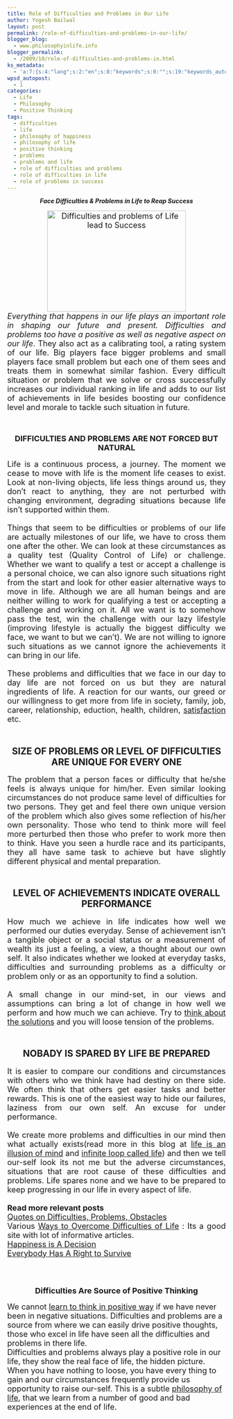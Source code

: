 ```yaml
---
title: Role of Difficulties and Problems in Our Life
author: Yogesh Bailwal
layout: post
permalink: /role-of-difficulties-and-problems-in-our-life/
blogger_blog:
  - www.philosophyinlife.info
blogger_permalink:
  - /2009/10/role-of-difficulties-and-problems-in.html
ks_metadata:
  - 'a:7:{s:4:"lang";s:2:"en";s:8:"keywords";s:0:"";s:19:"keywords_autoupdate";s:1:"0";s:11:"description";s:0:"";s:22:"description_autoupdate";s:1:"0";s:5:"title";s:0:"";s:6:"robots";s:12:"index,follow";}'
wpsd_autopost:
  - 1
categories:
  - Life
  - Philosophy
  - Positive Thinking
tags:
  - difficulties
  - life
  - philosophy of happiness
  - philosophy of life
  - positive thinking
  - problems
  - problems and life
  - role of difficulties and problems
  - role of difficulties in life
  - role of problems in success
---
```

<p style="text-align: center;">
  <em><strong>Face Difficulties & Problems in Life to Reap Success</strong></em><br /> <span style="font-size: large;"> </span>
</p>

<div class="separator" style="clear: both; text-align: center;">
  <span style="font-size: large;"><img style="border: 0pt none;" title="Difficulties, Problems and Success" src="http://2.bp.blogspot.com/_isvJWsX6PsU/SunKhMO2awI/AAAAAAAAAJw/9UIWjI4GeBE/s320/problems-n-difficulty-quote.jpg" border="0" alt="Difficulties and problems of Life lead to Success" width="320" height="233" /></span>
</div>

<div style="text-align: justify;">
  <span style="font-size: large;"><em>Everything that happens in our life plays an important role in shaping our future and present. Difficulties and problems too have a positive as well as negative aspect on our life</em>. They also act as a calibrating tool, a rating system of our life. Big players face bigger problems and small players face small problem but each one of them sees and treats them in somewhat similar fashion. Every difficult situation or problem that we solve or cross successfully increases our individual ranking in life and adds to our list of achievements in life besides boosting our confidence level and morale to tackle such situation in future.</span>
</div>

<div style="text-align: justify;">
  <span style="font-size: large;"><br /> </span>
</div>

<div style="text-align: center;">
  <h2>
    <span style="font-size: large;">DIFFICULTIES AND PROBLEMS ARE NOT FORCED BUT NATURAL</span>
  </h2>
</div>

<div style="text-align: justify;">
  <span style="font-size: large;">Life is a continuous process, a journey. The moment we cease to move with life is the moment life ceases to exist. Look at non-living objects, life less things around us, they don&#8217;t react to anything, they are not perturbed with changing environment, degrading situations because life isn&#8217;t supported within them.</span>
</div>

<div style="text-align: justify;">
  <span style="font-size: large;"><br /> </span>
</div>

<div style="text-align: justify;">
  <span style="font-size: large;">Things that seem to be difficulties or problems of our life are actually milestones of our life, we have to cross them one after the other. We can look at these circumstances as a quality test (Quality Control of Life) or challenge. Whether we want to qualify a test or accept a challenge is a personal choice, we can also ignore such situations right from the start and look for other easier alternative ways to move in life. Although we are all human beings and are neither willing to work for qualifying a test or accepting a challenge and working on it. All we want is to somehow pass the test, win the challenge with our lazy lifestyle (improving lifestyle is actually the biggest difficulty we face, we want to but we can&#8217;t). We are not willing to ignore such situations as we cannot ignore the achievements it can bring in our life.</span>
</div>

<div style="text-align: justify;">
  <span style="font-size: large;"><br /> </span>
</div>

<div style="text-align: justify;">
  <span style="font-size: large;">These problems and difficulties that we face in our day to day life are not forced on us but they are natural ingredients of life. A reaction for our wants, our greed or our willingness to get more from life in society, family, job, career, relationship, eduction, health, children, <a href="http://www.philosophyinlife.info/9/satisfaction-an-open-secret-to-happiness-in-life.htm" target="_self">satisfaction</a> etc.</span>
</div>

<div style="text-align: justify;">
  <span style="font-size: large;"><br /> </span>
</div>

<div style="text-align: center;">
  <p>
    <strong><span style="font-size: large;"> </span></strong>
  </p>
  
  <h2>
    <strong>SIZE OF PROBLEMS OR LEVEL OF DIFFICULTIES ARE UNIQUE FOR EVERY ONE</strong>
  </h2>
  
  <p>
    <strong> </strong>
  </p>
</div>

<div style="text-align: justify;">
  <span style="font-size: large;">The problem that a person faces or difficulty that he/she feels is always unique for him/her. Even similar looking circumstances do not produce same level of difficulties for two persons. They get and feel there own unique version of the problem which also gives some reflection of his/her own personality. Those who tend to think more will feel more perturbed then those who prefer to work more then to think. Have you seen a hurdle race and its participants, they all have same task to achieve but have slightly different physical and mental preparation.</span>
</div>

<div style="text-align: justify;">
  <span style="font-size: large;"><br /> </span>
</div>

<div style="text-align: center;">
  <p>
    <strong><span style="font-size: large;"> </span></strong>
  </p>
  
  <h2>
    <strong>LEVEL OF ACHIEVEMENTS INDICATE OVERALL PERFORMANCE</strong>
  </h2>
  
  <p>
    <strong> </strong>
  </p>
</div>

<div style="text-align: justify;">
  <span style="font-size: large;">How much we achieve in life indicates how well we performed our duties everyday. Sense of achievement isn&#8217;t a tangible object or a social status or a measurement of wealth its just a feeling, a view, a thought about our own self. It also indicates whether we looked at everyday tasks, difficulties and surrounding problems as a difficulty or problem only or as an opportunity to find a solution.</span>
</div>

<div style="text-align: justify;">
  <span style="font-size: large;"><br /> </span>
</div>

<div style="text-align: justify;">
  <span style="font-size: large;">A small change in our mind-set, in our views and assumptions can bring a lot of change in how well we perform and how much we can achieve. Try to <a href="http://www.philosophyinlife.info/26/life-change-solutions.htm" target="_self">think about the solutions</a> and you will loose tension of the problems.</span>
</div>

<div style="text-align: justify;">
  <span style="font-size: large;"><br /> </span>
</div>

<div style="text-align: center;">
  <p>
    <strong><span style="font-size: large;"> </span></strong>
  </p>
  
  <h2>
    <strong>NOBADY IS SPARED BY LIFE BE PREPARED</strong>
  </h2>
  
  <p>
    <strong> </strong>
  </p>
</div>

<div style="text-align: justify;">
  <span style="font-size: large;">It is easier to compare our conditions and circumstances with others who we think have had destiny on there side. We often think that others get easier tasks and better rewards. This is one of the easiest way to hide our failures, laziness from our own self. An excuse for under performance.</span>
</div>

<div style="text-align: justify;">
  <span style="font-size: large;"><strong><br /> </strong></span>
</div>

<div style="text-align: justify;">
  <span style="font-size: large;">We create more problems and difficulties in our mind then what actually exists(read more in this blog at <a href="http://www.philosophyinlife.info/10/life-an-illusion-of-mind.htm" target="_self">life is an illusion of mind</a> and <a href="http://www.philosophyinlife.info/5/infinite-loop-of-life.htm" target="_self">infinite loop called life</a>) and then we tell our-self look its not me but the adverse circumstances, situations that are root cause of these difficulties and problems. Life spares none and we have to be prepared to keep progressing in our life in every aspect of life.</span>
</div>

<div style="text-align: justify;">
  <span style="font-size: large;"><strong><br /> </strong></span>
</div>

<div style="text-align: justify;">
  <span style="font-size: large;"><strong>Read more relevant posts </strong><br /> </span>
</div>

<div style="text-align: justify;">
  <span style="font-size: large;"><a href="http://www.sapphyr.net/smallgems/quotes-difficulties.htm" target="_blank">Quotes on Difficulties, Problems, Obstacles</a></span>
</div>

<div style="text-align: justify;">
  <span style="font-size: large;">Various <a href="http://www.spiritualresearchfoundation.org/articles/id/spiritualresearch/difficulties/overcoming_unhappiness" target="_blank">Ways to Overcome Difficulties of Life</a> : Its a good site with lot of informative articles.</span>
</div>

<div style="text-align: justify;">
  <span style="font-size: large;"><a href="http://www.philosophyinlife.info/happiness-is-a-decision/" target="_self">Happiness is A Decision</a></span>
</div>

<div style="text-align: justify;">
  <span style="font-size: large;"><a href="http://www.philosophyinlife.info/everybody-has-a-right-to-survive/" target="_self">Everybody Has A Right to Survive</a></span>
</div>

<div style="text-align: justify;">
  <span style="font-size: large;"><br /> </span>
</div>

<div style="text-align: justify;">
  <span style="font-size: large;"><strong><br /> </strong></span>
</div>

<div style="text-align: center;">
  <span style="font-size: large;"></span>
</div>

<div style="text-align: center;">
  <h3>
    <span style="font-size: large;">Difficulties Are Source of Positive Thinking</span>
  </h3>
</div>

<div style="text-align: left;">
  <span style="font-size: large;">We cannot <a href="http://www.philosophyinlife.info/philosophy-positive-thinking/">learn to think in positive way</a> if we have never been in negative situations. Difficulties and problems are a source from where we can easily drive positive thoughts, those who excel in life have seen all the difficulties and problems in there life. </span>
</div>

<div style="text-align: left;">
  <span style="font-size: large;">Difficulties and problems always play a positive role in our life, they show the real face of life, the hidden picture. When you have nothing to loose, you have every thing to gain and our circumstances frequently provide us opportunity to raise our-self. This is a subtle <a href="http://www.philosophyinlife.info/220/basic-philosophies-life-video.htm">philosophy of life</a>, that we learn from a number of good and bad experiences at the end of life. <br /> </span>
</div>